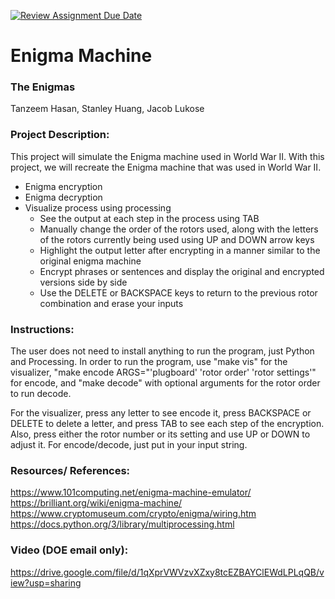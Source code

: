 [![Review Assignment Due Date](https://classroom.github.com/assets/deadline-readme-button-22041afd0340ce965d47ae6ef1cefeee28c7c493a6346c4f15d667ab976d596c.svg)](https://classroom.github.com/a/am3xLbu5)
# Enigma Machine

### The Enigmas

Tanzeem Hasan, Stanley Huang, Jacob Lukose

### Project Description:
This project will simulate the Enigma machine used in World War II.
With this project, we will recreate the Enigma machine that was used in World War II.
- Enigma encryption
- Enigma decryption
- Visualize process using processing
  - See the output at each step in the process using TAB
  - Manually change the order of the rotors used, along with the letters of the rotors currently being used using UP and DOWN arrow keys
  - Highlight the output letter after encrypting in a manner similar to the original enigma machine
  - Encrypt phrases or sentences and display the original and encrypted versions side by side
  - Use the DELETE or BACKSPACE keys to return to the previous rotor combination and erase your inputs


### Instructions:

The user does not need to install anything to run the program, just Python and Processing. In order to run the program, use "make vis" for the visualizer, "make encode ARGS="'plugboard' 'rotor order' 'rotor settings'" for encode, and "make decode" with optional arguments for the rotor order to run decode. 

For the visualizer, press any letter to see encode it, press BACKSPACE or DELETE to delete a letter, and press TAB to see each step of the encryption. Also, press either the rotor number or its setting and use UP or DOWN to adjust it. For encode/decode, just put in your input string.

### Resources/ References:

https://www.101computing.net/enigma-machine-emulator/
https://brilliant.org/wiki/enigma-machine/
https://www.cryptomuseum.com/crypto/enigma/wiring.htm
https://docs.python.org/3/library/multiprocessing.html

### Video (DOE email only):

https://drive.google.com/file/d/1qXprVWVzvXZxy8tcEZBAYClEWdLPLqQB/view?usp=sharing
